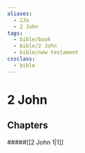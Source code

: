 ```yaml
---
aliases:
  - 2Jo
  - 2 John
tags:
  - bible/book
  - bible/2 John
  - bible/new testament
cssclass:
  - bible
---
```


# 2 John

## Chapters

#####[[2 John 1|1]]
